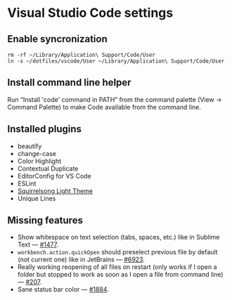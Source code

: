 # Visual Studio Code settings

## Enable syncronization

```shell
rm -rf ~/Library/Application\ Support/Code/User
ln -s ~/dotfiles/vscode/User ~/Library/Application\ Support/Code/User
```

## Install command line helper

Run “Install 'code' command in PATH” from the command palette (View → Command Palette) to make Code available from the command line.

## Installed plugins

* beautify
* change-case
* Color Highlight
* Contextual Duplicate
* EditorConfig for VS Code
* ESLint
* [Squirrelsong Light Theme](https://marketplace.visualstudio.com/items?itemName=sapegin.Theme-SquirrelsongLight)
* Unique Lines

## Missing features

* Show whitespace on text selection (tabs, spaces, etc.) like in Sublime Text — [#1477](https://github.com/Microsoft/vscode/issues/1477).
* `workbench.action.quickOpen` should preselect previous file by default (not current one) like in JetBrains — [#6923](https://github.com/Microsoft/vscode/issues/6923).
* Really working reopening of all files on restart (only works if I open a folder but stopped to work as soon as I open a file from command line) — [#207](https://github.com/Microsoft/vscode/issues/207).
* Sane status bar color — [#1884](https://github.com/Microsoft/vscode/issues/1884).
